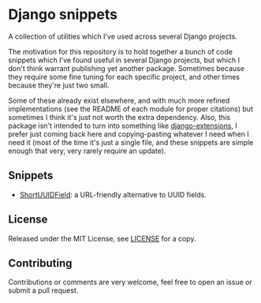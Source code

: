# Django snippets

A collection of utilities which I've used across several Django projects.

The motivation for this repository is to hold together a bunch of code snippets
which I've found useful in several Django projects, but which I don't think
warrant publishing yet another package. Sometimes because they require some fine
tuning for each specific project, and other times because they're just two
small.

Some of these already exist elsewhere, and with much more refined
implementations (see the README of each module for proper citations) but
sometimes I think it's just not worth the extra dependency. Also, this package
isn't intended to turn into something like
[django-extensions](https://github.com/django-extensions/django-extensions), I
prefer just coming back here and copying-pasting whatever I need when I need it
(most of the time it's just a single file, and these snippets are simple enough
that very, very rarely require an update).

## Snippets

- [ShortUUIDField](./shortuuid/README.md): a URL-friendly alternative to UUID fields.

## License

Released under the MIT License, see [LICENSE](./LICENSE) for a copy.

## Contributing

Contributions or comments are very welcome, feel free to open an issue or submit
a pull request.
